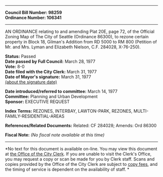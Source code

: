 * * * * *  
  
**Council Bill Number: [](#h0)[](#h2)98259**   
**Ordinance Number: 106341**  
  
* * * * *  
  
AN ORDINANCE relating to and amending Plat 20E, page 72, of the Official Zoning Map of The City of Seattle (Ordinance 86300), to rezone certain property in Block 18, Gilman's Addition from RD 5000 to RM 800 (Petition of Mr. and Mrs. Lyman and Elizabeth Nielson, C.F. 284028, X-76-250).  
  
**Status:** Passed   
**Date passed by Full Council:** March 28, 1977   
**Vote:** 8-0   
**Date filed with the City Clerk:** March 31, 1977   
**Date of Mayor's signature:** March 31, 1977   
[(about the signature date)](/~public/approvaldate.htm)   
  
  
**Date introduced/referred to committee:** March 14, 1977   
**Committee:** Planning and Urban Development   
**Sponsor:** EXECUTIVE REQUEST   
  
**Index Terms:** REZONES, INTERBAY, LAWTON-PARK, REZONES, MULTI-FAMILY-RESIDENTIAL-AREAS  
  
**References/Related Documents:** Related: CF 284028; Amends: Ord 86300  
  
**Fiscal Note:** *(No fiscal note available at this time)*  
  
* * * * *  
  
*No text for this document is available on-line. You may view this document at [the Office of the City Clerk](http://www.seattle.gov/leg/clerk/contactUs.htm). If you are unable to visit the Clerk's Office, you may request a copy or scan be made for you by Clerk staff. Scans and copies provided by the Office of the City Clerk are subject to [copy fees](http://clerk.seattle.gov/~public/clerkfees.htm), and the timing of service is dependent on the availability of staff. *  
  
  
